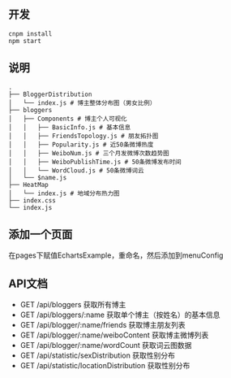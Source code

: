 
## 开发
```
cnpm install
npm start
```
## 说明
```
.
├── BloggerDistribution
│   └── index.js # 博主整体分布图（男女比例）
├── bloggers
│   ├── Components # 博主个人可视化
│   │   ├── BasicInfo.js # 基本信息
│   │   ├── FriendsTopology.js # 朋友拓扑图
│   │   ├── Popularity.js # 近50条微博热度
│   │   ├── WeiboNum.js # 三个月发微博次数趋势图
│   │   ├── WeiboPublishTime.js # 50条微博发布时间
│   │   └── WordCloud.js # 50条微博词云
│   └── $name.js
├── HeatMap
│   └── index.js # 地域分布热力图
├── index.css
└── index.js
```

## 添加一个页面
在pages下赋值EchartsExample，重命名，然后添加到menuConfig

## API文档

- GET /api/bloggers 获取所有博主
- GET /api/bloggers/:name 获取单个博主（按姓名）的基本信息
- GET /api/blogger/:name/friends 获取博主朋友列表
- GET /api/blogger/:name/weiboContent 获取博主微博列表
- GET /api/blogger/:name/wordCount 获取词云图数据
- GET /api/statistic/sexDistribution 获取性别分布
- GET /api/statistic/locationDistribution 获取性别分布

